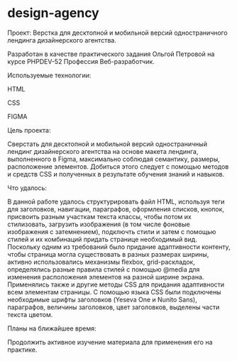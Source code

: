 # design-agency

Проект: Верстка для десктопной и мобильной версий одностраничного лендинга дизайнерского агентства.

Разработан в качестве практического задания Ольгой Петровой на курсе PHPDEV-52 Профессия Веб-разработчик.

Используемые технологии:

HTML

CSS

FIGMA

Цель проекта:

Cверстать для десктопной и мобильной версий одностраничный лендинг дизайнерского агентства на основе макета лендинга, выполненного в Figma, максимально соблюдая семантику, размеры, расположение элементов. Добиться этого следует с помощью методов и средств CSS и полученных в результате обучения знаний и навыков.

Что удалось:

В данной работе удалось структурировать файл HTML, используя теги для заголовков, навигации, параграфов, оформления списков, кнопок, присвоить разным участкам текста классы, чтобы потом их стилизовать, загрузить изображения (в том числе фоновые изображения с затемнением), подключть стили и затем с помощью стилей и их комбинаций придать странице необходимый вид. Поскольку одним из требований было придание адаптивности контенту, чтобы страница могла существовать в разных размерах ширины, активно использовались механизмы flexbox, grid-раскладок, определялись разные правила стилей с помощью @media для изменения расположения элементов на разной ширине экрана. Применялись также и другие методы CSS для придания адаптивности всем элементам страницы. С помощью языка CSS были подключены необходимые шрифты заголовков (Yeseva One и Nunito Sans), параграфов, величины заголовков, цвет заголовков, выделены части текста цветом.

Планы на ближайшее время:

Продолжить активное изучение материала для применения его на практике.
